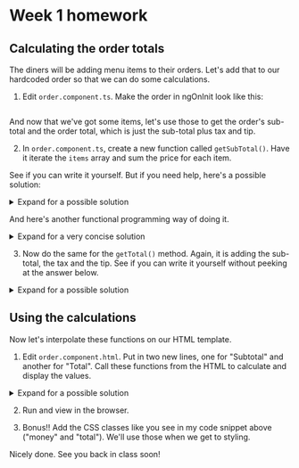 # Week 1 homework

## Calculating the order totals

The diners will be adding menu items to their orders. Let's add that to our hardcoded order so that we can do some calculations.

1. Edit `order.component.ts`. Make the order in ngOnInit look like this:
```typescript

```

And now that we've got some items, let's use those to get the order's sub-total and the order total, which is just the sub-total plus tax and tip.

2. In `order.component.ts`, create a new function called `getSubTotal()`. Have it iterate the `items` array and sum the price for each item.

See if you can write it yourself. But if you need help, here's a possible solution:

<details>
<summary>Expand for a possible solution</summary>
```typescript
getSubtotal(order: any) {
  return order?.items?.reduce((acc: number, item: any) =>
    acc + item.price, 0);
}
```
</details>

And here's another functional programming way of doing it.

<details>
<summary>Expand for a very concise solution</summary>
```typescript
getSubtotal(order: any) {
  return order?.items?.reduce((acc: number, item: any) =>
    acc + item.price, 0);
}
```
</details>

3. Now do the same for the `getTotal()` method. Again, it is adding the sub-total, the tax and the tip. See if you can write it yourself without peeking at the answer below.

<details>
<summary>Expand for a possible solution</summary>
```typescript
getTotal(order: any) {
  return this.getSubtotal(order) + order.tax + order.tip;
}
```
</details>

## Using the calculations
Now let's interpolate these functions on our HTML template.

1. Edit `order.component.html`. Put in two new lines, one for "Subtotal" and another for "Total". Call these functions from the HTML to calculate and display the values.

<details>
<summary>Expand for a possible solution</summary>
```html
...
<p>Order time: {{ order.orderTime }}</p>
<p>Pickup time: {{ order.pickupTime }}</p>

<p class="money">Subtotal: {{ getSubtotal(order)  }}</p>
<p class="money">Tax: {{order.tax }}</p>
<p class="money">Tip: {{order.tip }}</p>
<p class="money total">Total: {{ getTotal(order) }}</p>
<a [routerLink]="'/orders'">Back to orders</a>
```
</details>

2. Run and view in the browser.

3. Bonus!! Add the CSS classes like you see in my code snippet above ("money" and "total"). We'll use those when we get to styling.

Nicely done. See you back in class soon!
